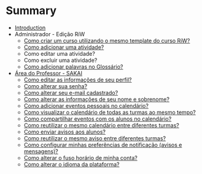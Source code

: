 # Summary

* [Introduction](README.md)
* Administrador - Edição RiW
   * [Como criar um curso utilizando o mesmo template do curso RiW?](como_criar_um_curso_utilizando_o_mesmo_template_do_curso_riw.md)
   * [Como adicionar uma atividade?](como_adicionar_uma_atividade.md)
   * Como editar uma atividade?
   * Como excluir uma atividade?
   * [Como adicionar palavras no Glossário?](como_adicionar_palavras_no_glossario.md)
* [Área do Professor - SAKAI](area_professor_sakai.md)
   * [Como editar as informações de seu perfil?](como_editar_as_informacoes_de_seu_perfil.md)
   * [Como alterar sua senha?](como_alterar_sua_senha.md)
   * [Como alterar seu e-mail cadastrado?](como_alterar_seu_e-mail_cadastrado.md)
   * [Como alterar as informações de seu nome e sobrenome?](como_alterar_as_informacoes_de_seu_nome_e_sobrenome.md)
   * [Como adicionar eventos pessoais no calendário?](como_adicionar_eventos_pessoais_no_calendario.md)
   * [Como visualizar o calendário de todas as turmas ao mesmo tempo?](como_visualizar_o_calendario_de_todas_as_turmas_ao_mesmo_tempo.md)
   * [Como compartilhar eventos com os alunos no calendário?](como_compartilhar_eventos_com_os_alunos_no_calendario.md)
   * [Como reutilizar o mesmo calendário entre diferentes turmas?](como_reutilizar_o_mesmo_calendario_entre_diferentes_turmas.md)
   * [Como enviar avisos aos alunos?](como_enviar_avisos_aos_alunos.md)
   * [Como reutilizar o mesmo aviso entre diferentes turmas?](como_reutilizar_o_mesmo_aviso_entre_diferentes_turmas.md)
   * [Como configurar minhas preferências de notificação (avisos e mensagens)?](como_configurar_minhas_preferencias_de_notificacao_avisos_e_mensagens.md)
   * [Como alterar o fuso horário de minha conta?](como_alterar_o_fuso_horario_de_minha_conta.md)
   * [Como alterar o idioma da plataforma?](como_alterar_o_idioma_da_plataforma.md)

